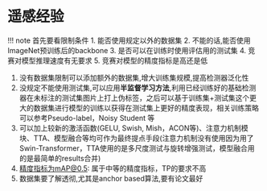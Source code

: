 # 遥感经验

!!! note 首先要看限制条件
    1. 能否使用规定以外的数据集
    2. 不能的话,能否使用ImageNet预训练后的backbone
    3. 是否可以在训练时使用评估用的测试集
    4. 竞赛对模型推理速度有无要求
    5. 竞赛对模型的精度指标是高还是低

1. 没有数据集限制可以添加额外的数据集,增大训练集规模,提高检测器泛化性
2. 没规定不能使用测试集,可以应用**半监督学习方法**,利用已经训练好的基础检测器在未标注的测试集图片上打上伪标签，之后可以基于训练集+测试集这个更大的数据集进行模型的训练以获得在测试集上更好的精度表现，相关训练策略可以参考Pseudo-label，Noisy Student 等
3. 可以加上较新的激活函数(GELU, Swish, Mish，ACON等)、注意力机制模块、TTA、模型融合等均可作为最终提点手段(注意力机制没有使用因为用了Swin-Transformer，TTA使用的是多尺度测试与旋转增强测试，模型融合用的是最简单的results合并)
4. 精度指标为mAP@0.5: 属于中等的精度指标，TP的要求不高
5. 数据集要了解透彻,尤其是anchor based算法,要有论文最好
